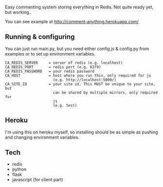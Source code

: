 Easy commenting system storing everything in Redis. Not quite ready yet, but
working..

You can see example at http://comment-anything.herokuapp.com/

Running & configuring
---------------------

You can just run main.py, but you need either config.js & config.py from
examples or to set up environment variables.

    CA_REDIS_SERVER     = server of redis (e.g. localhost)
    CA_REDIS_PORT       = redis port (e.g. 6379)
    CA_REDIS_PASSWORD   = your redis password
    CA_HOST             = host where you run this, only required for js
                          (e.g. http://localhost:5000/)
    CA_SITE_ID          = your site id. This MUST be unique to your site, but
                          can be shared by multiple mirrors, only required for
                          js
                          (e.g. test)

Heroku
------

I'm using this on heroku myself, so installing should be as simple as pushing
and changing environment variables.

Tech
----

* redis
* python
* flask
* javascript (for client part)
